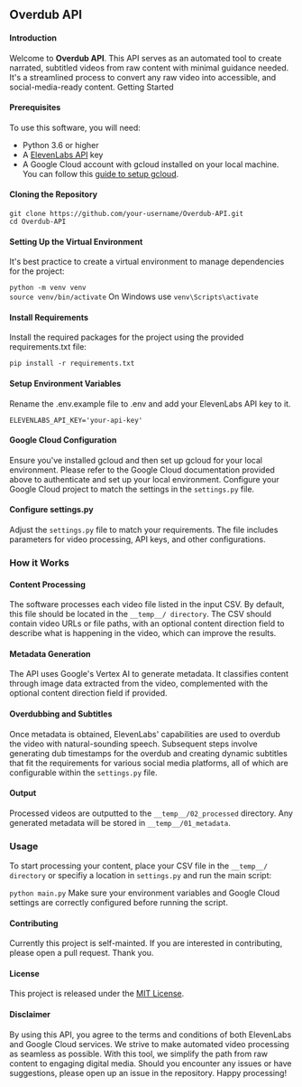 ## Overdub API

#### Introduction

Welcome to **Overdub API**. This API serves as an automated tool to create narrated, subtitled videos from raw content with minimal guidance needed. It's a streamlined process to convert any raw video into accessible, and social-media-ready content.
Getting Started

#### Prerequisites

To use this software, you will need:
- Python 3.6 or higher
- A [ElevenLabs API](https://elevenlabs.io/docs/introduction) key
- A Google Cloud account with gcloud installed on your local machine. You can follow this [guide to setup gcloud](https://cloud.google.com/sdk/docs/install).
#### Cloning the Repository


```git clone https://github.com/your-username/Overdub-API.git``` <br>
```cd Overdub-API```
#### Setting Up the Virtual Environment

It's best practice to create a virtual environment to manage dependencies for the project:

``python -m venv venv``<br>
``source venv/bin/activate`` On Windows use ``venv\Scripts\activate``
#### Install Requirements

Install the required packages for the project using the provided requirements.txt file:

`pip install -r requirements.txt`
#### Setup Environment Variables

Rename the .env.example file to .env and add your ElevenLabs API key to it.

`ELEVENLABS_API_KEY='your-api-key'`
#### Google Cloud Configuration

Ensure you've installed gcloud and then set up gcloud for your local environment. Please refer to the Google Cloud documentation provided above to authenticate and set up your local environment.
Configure your Google Cloud project to match the settings in the `settings.py` file.
#### Configure settings.py

Adjust the `settings.py` file to match your requirements. The file includes parameters for video processing, API keys, and other configurations.
### How it Works

#### Content Processing

The software processes each video file listed in the input CSV. By default, this file should be located in the `__temp__/ directory`. The CSV should contain video URLs or file paths, with an optional content direction field to describe what is happening in the video, which can improve the results.
#### Metadata Generation

The API uses Google's Vertex AI to generate metadata. It classifies content through image data extracted from the video, complemented with the optional content direction field if provided.
#### Overdubbing and Subtitles

Once metadata is obtained, ElevenLabs' capabilities are used to overdub the video with natural-sounding speech. Subsequent steps involve generating dub timestamps for the overdub and creating dynamic subtitles that fit the requirements for various social media platforms, all of which are configurable within the `settings.py` file.
#### Output

Processed videos are outputted to the `__temp__/02_processed` directory. Any generated metadata will be stored in `__temp__/01_metadata`.
### Usage

To start processing your content, place your CSV file in the `__temp__/ directory` or specifiy a location in `settings.py` and run the main script:

`python main.py`
Make sure your environment variables and Google Cloud settings are correctly configured before running the script.
#### Contributing

Currently this project is self-mainted. If you are interested in contributing, please open a pull request. Thank you.
#### License

This project is released under the [MIT License](https://opensource.org/license/mit/).
#### Disclaimer

By using this API, you agree to the terms and conditions of both ElevenLabs and Google Cloud services.
We strive to make automated video processing as seamless as possible. With this tool, we simplify the path from raw content to engaging digital media. Should you encounter any issues or have suggestions, please open up an issue in the repository.
Happy processing!
